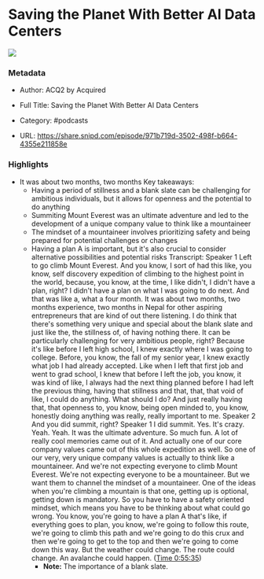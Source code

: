 # Saving the Planet With Better AI Data Centers

![](https://wsrv.nl/?url=https%3A%2F%2Fimages.transistor.fm%2Ffile%2Ftransistor%2Fimages%2Fshow%2F40665%2Ffull_1691429682-artwork.jpg&w=100&h=100)

### Metadata

- Author: ACQ2 by Acquired
- Full Title: Saving the Planet With Better AI Data Centers
- Category: #podcasts



- URL: https://share.snipd.com/episode/971b719d-3502-498f-b664-4355e211858e

### Highlights

- It was about two months, two months
  Key takeaways:
  - Having a period of stillness and a blank slate can be challenging for ambitious individuals, but it allows for openness and the potential to do anything
  - Summiting Mount Everest was an ultimate adventure and led to the development of a unique company value to think like a mountaineer
  - The mindset of a mountaineer involves prioritizing safety and being prepared for potential challenges or changes
  - Having a plan A is important, but it's also crucial to consider alternative possibilities and potential risks
  Transcript:
  Speaker 1
  Left to go climb Mount Everest. And you know, I sort of had this like, you know, self discovery expedition of climbing to the highest point in the world, because, you know, at the time, I like didn't, I didn't have a plan, right? I didn't have a plan on what I was going to do next. And that was like a, what a four month. It was about two months, two months experience, two months in Nepal for other aspiring entrepreneurs that are kind of out there listening. I do think that there's something very unique and special about the blank slate and just like the, the stillness of, of having nothing there. It can be particularly challenging for very ambitious people, right? Because it's like before I left high school, I knew exactly where I was going to college. Before, you know, the fall of my senior year, I knew exactly what job I had already accepted. Like when I left that first job and went to grad school, I knew that before I left the job, you know, it was kind of like, I always had the next thing planned before I had left the previous thing, having that stillness and that, that, that void of like, I could do anything. What should I do? And just really having that, that openness to, you know, being open minded to, you know, honestly doing anything was really, really important to me.
  Speaker 2
  And you did summit, right?
  Speaker 1
  I did summit. Yes. It's crazy. Yeah. Yeah. It was the ultimate adventure. So much fun. A lot of really cool memories came out of it. And actually one of our core company values came out of this whole expedition as well. So one of our very, very unique company values is actually to think like a mountaineer. And we're not expecting everyone to climb Mount Everest. We're not expecting everyone to be a mountaineer. But we want them to channel the mindset of a mountaineer. One of the ideas when you're climbing a mountain is that one, getting up is optional, getting down is mandatory. So you have to have a safety oriented mindset, which means you have to be thinking about what could go wrong. You know, you're going to have a plan A that's like, if everything goes to plan, you know, we're going to follow this route, we're going to climb this path and we're going to do this crux and then we're going to get to the top and then we're going to come down this way. But the weather could change. The route could change. An avalanche could happen. ([Time 0:55:35](https://share.snipd.com/snip/c26b5090-6d87-4fe3-bdce-558e28599d5b))
    - **Note:** The importance of a blank slate.
